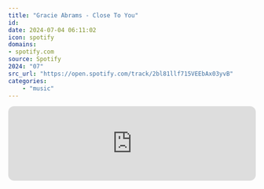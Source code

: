 ```yaml
---
title: "Gracie Abrams - Close To You"
id: 
date: 2024-07-04 06:11:02
icon: spotify
domains:
- spotify.com
source: Spotify
2024: "07"
src_url: "https://open.spotify.com/track/2bl81llf715VEEbAx03yvB"
categories:
    - "music"
---
```

<iframe style="border-radius: 12px" width="100%" height="152" title="Spotify Embed: Close To You" frameborder="0" allowfullscreen allow="autoplay; clipboard-write; encrypted-media; fullscreen; picture-in-picture" loading="lazy" src="https://open.spotify.com/embed/track/2bl81llf715VEEbAx03yvB?utm_source=oembed"></iframe>
